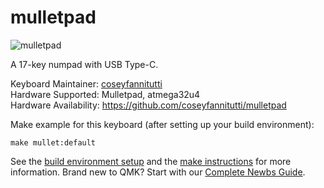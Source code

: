 # mulletpad

![mulletpad](https://i.imgur.com/MHKo5f5.png)

A 17-key numpad with USB Type-C.

Keyboard Maintainer: [coseyfannitutti](https://github.com/coseyfannitutti)  
Hardware Supported: Mulletpad, atmega32u4  
Hardware Availability: https://github.com/coseyfannitutti/mulletpad

Make example for this keyboard (after setting up your build environment):

    make mullet:default

See the [build environment setup](https://docs.qmk.fm/#/getting_started_build_tools) and the [make instructions](https://docs.qmk.fm/#/getting_started_make_guide) for more information. Brand new to QMK? Start with our [Complete Newbs Guide](https://docs.qmk.fm/#/newbs).

